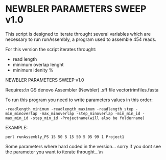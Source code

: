 # NEWBLER PARAMETERS SWEEP v1.0 
This script is designed to iterate throught several variables which are necessary to run runAssembly, a program used to assemble 454 reads.

For this version the script iterates throught:
- read length
- minimum overlap lenght
- minimum idenity %

NEWBLER PARAMETERS SWEEP v1.0 
	

Requires:\n
	GS denovo Assembler (Newbler)
	.sff file
	vectortrimfiles.fasta
	
To run this program you need to write parameters values in this order: 
	
	-readlength_minimum -readlength_maximum -readlength_step -min_minoverlap -max_minoverlap -step_minoverlap -min_min_id -max_min_id -step_min_id -Projectname(will also be foldername) 
	
EXAMPLE:

	perl runAssembly_PS 15 50 5 15 50 5 95 99 1 Project1
	
Some parameters where hard coded in the version... sorry if you dont see the parameter you want to iterate throught...\n
